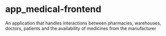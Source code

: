 # app_medical-frontend
An application that handles interactions between pharmacies, 
warehouses, doctors, patients and the availability of medicines 
from the manufacturer
